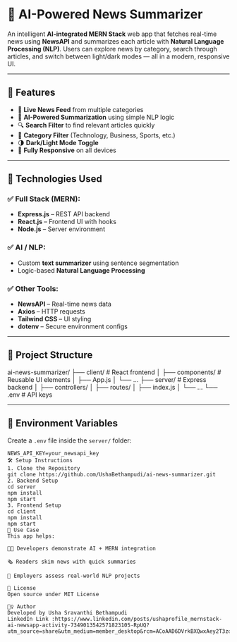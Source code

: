 # 🧠 AI-Powered News Summarizer

An intelligent **AI-integrated MERN Stack** web app that fetches real-time news using **NewsAPI** and summarizes each article with **Natural Language Processing (NLP)**. Users can explore news by category, search through articles, and switch between light/dark modes — all in a modern, responsive UI.

---

## 🚀 Features

- 📰 **Live News Feed** from multiple categories
- 🤖 **AI-Powered Summarization** using simple NLP logic
- 🔍 **Search Filter** to find relevant articles quickly
- 📂 **Category Filter** (Technology, Business, Sports, etc.)
- 🌗 **Dark/Light Mode Toggle**
- 📱 **Fully Responsive** on all devices

---

## 🧰 Technologies Used

### ✅ Full Stack (MERN):
- **Express.js** – REST API backend
- **React.js** – Frontend UI with hooks
- **Node.js** – Server environment

### ✅ AI / NLP:
- Custom **text summarizer** using sentence segmentation  
- Logic-based **Natural Language Processing**

### ✅ Other Tools:
- **NewsAPI** – Real-time news data
- **Axios** – HTTP requests
- **Tailwind CSS** – UI styling
- **dotenv** – Secure environment configs

---

## 📁 Project Structure

ai-news-summarizer/
├── client/ # React frontend
│ ├── components/ # Reusable UI elements
│ ├── App.js
│ └── ...
├── server/ # Express backend
│ ├── controllers/
│ ├── routes/
│ ├── index.js
│ └── ...
└── .env # API keys

---

## 🔐 Environment Variables

Create a `.env` file inside the `server/` folder:

```env
NEWS_API_KEY=your_newsapi_key
🛠️ Setup Instructions
1. Clone the Repository
git clone https://github.com/UshaBethampudi/ai-news-summarizer.git
2. Backend Setup
cd server
npm install
npm start
3. Frontend Setup
cd client
npm install
npm start
🎯 Use Case
This app helps:

🧑‍💻 Developers demonstrate AI + MERN integration

🗞️ Readers skim news with quick summaries

🧠 Employers assess real-world NLP projects

📃 License
Open source under MIT License

🙋‍♀️ Author
Developed by Usha Sravanthi Bethampudi
LinkedIn Link :https://www.linkedin.com/posts/ushaprofile_mernstack-ai-newsapp-activity-7349013542571823105-RpUQ?utm_source=share&utm_medium=member_desktop&rcm=ACoAAD6DVrkBXQwxAey2T3zqTgD__OHQz_JHy_w
